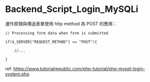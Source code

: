# Backend_Script_Login_MySQLi

運作原理與傳送表單使用 http method 為 POST 的應用：

    // Processing form data when form is submitted
    
    if($_SERVER["REQUEST_METHOD"] == "POST"){
    
        //...

    }

ref: https://www.tutorialrepublic.com/php-tutorial/php-mysql-login-system.php
